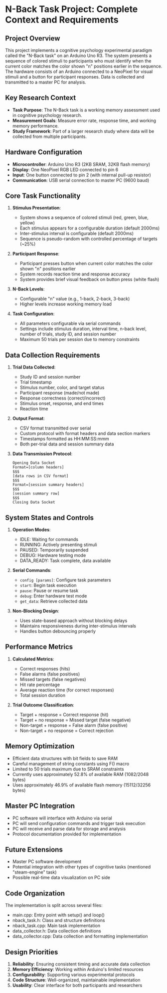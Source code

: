# N-Back Task Project: Complete Context and Requirements

## Project Overview

This project implements a cognitive psychology experimental paradigm called the "N-Back task" on an Arduino Uno R3. The system presents a sequence of colored stimuli to participants who must identify when the current color matches the color shown "n" positions earlier in the sequence. The hardware consists of an Arduino connected to a NeoPixel for visual stimuli and a button for participant responses. Data is collected and transmitted to a master PC for analysis.

## Key Research Context

-   **Task Purpose**: The N-Back task is a working memory assessment used in cognitive psychology research.
-   **Measurement Goals**: Measure error rate, response time, and working memory performance.
-   **Study Framework**: Part of a larger research study where data will be collected from multiple participants.

## Hardware Configuration

-   **Microcontroller**: Arduino Uno R3 (2KB SRAM, 32KB flash memory)
-   **Display**: One NeoPixel RGB LED connected to pin 6
-   **Input**: One button connected to pin 2 (with internal pull-up resistor)
-   **Communication**: USB serial connection to master PC (9600 baud)

## Core Task Functionality

1. **Stimulus Presentation**:

    - System shows a sequence of colored stimuli (red, green, blue, yellow)
    - Each stimulus appears for a configurable duration (default 2000ms)
    - Inter-stimulus interval is configurable (default 2000ms)
    - Sequence is pseudo-random with controlled percentage of targets (~25%)

2. **Participant Response**:

    - Participant presses button when current color matches the color shown "n" positions earlier
    - System records reaction time and response accuracy
    - System provides brief visual feedback on button press (white flash)

3. **N-Back Levels**:

    - Configurable "n" value (e.g., 1-back, 2-back, 3-back)
    - Higher levels increase working memory load

4. **Task Configuration**:
    - All parameters configurable via serial commands
    - Settings include stimulus duration, interval time, n-back level, number of trials, study ID, and session number
    - Maximum 50 trials per session due to memory constraints

## Data Collection Requirements

1. **Trial Data Collected**:

    - Study ID and session number
    - Trial timestamp
    - Stimulus number, color, and target status
    - Participant response (made/not made)
    - Response correctness (correct/incorrect)
    - Stimulus onset, response, and end times
    - Reaction time

2. **Output Format**:

    - CSV format transmitted over serial
    - Custom protocol with format headers and data section markers
    - Timestamps formatted as HH:MM:SS:mmm
    - Both per-trial data and session summary data

3. **Data Transmission Protocol**:
    ```
    Opening Data Socket
    Format=[column headers]
    $$$
    [data rows in CSV format]
    $$$
    Format=[session summary headers]
    $$$
    [session summary row]
    $$$
    Closing Data Socket
    ```

## System States and Controls

1. **Operation Modes**:

    - IDLE: Waiting for commands
    - RUNNING: Actively presenting stimuli
    - PAUSED: Temporarily suspended
    - DEBUG: Hardware testing mode
    - DATA_READY: Task complete, data available

2. **Serial Commands**:

    - `config [params]`: Configure task parameters
    - `start`: Begin task execution
    - `pause`: Pause or resume task
    - `debug`: Enter hardware test mode
    - `get_data`: Retrieve collected data

3. **Non-Blocking Design**:
    - Uses state-based approach without blocking delays
    - Maintains responsiveness during inter-stimulus intervals
    - Handles button debouncing properly

## Performance Metrics

1. **Calculated Metrics**:

    - Correct responses (hits)
    - False alarms (false positives)
    - Missed targets (false negatives)
    - Hit rate percentage
    - Average reaction time (for correct responses)
    - Total session duration

2. **Trial Outcome Classification**:
    - Target + response = Correct response (hit)
    - Target + no response = Missed target (false negative)
    - Non-target + response = False alarm (false positive)
    - Non-target + no response = Correct rejection

## Memory Optimization

-   Efficient data structures with bit fields to save RAM
-   Careful management of string constants using F() macro
-   Limited to 50 trials maximum due to SRAM constraints
-   Currently uses approximately 52.8% of available RAM (1082/2048 bytes)
-   Uses approximately 46.9% of available flash memory (15112/32256 bytes)

## Master PC Integration

-   PC software will interface with Arduino via serial
-   PC will send configuration commands and trigger task execution
-   PC will receive and parse data for storage and analysis
-   Protocol documentation provided for implementation

## Future Extensions

-   Master PC software development
-   Potential integration with other types of cognitive tasks (mentioned "steam-engine" task)
-   Possible real-time data visualization on PC side

## Code Organization

The implementation is split across several files:

-   main.cpp: Entry point with setup() and loop()
-   nback_task.h: Class and structure definitions
-   nback_task.cpp: Main task implementation
-   data_collector.h: Data collection definitions
-   data_collector.cpp: Data collection and formatting implementation

## Design Priorities

1. **Reliability**: Ensuring consistent timing and accurate data collection
2. **Memory Efficiency**: Working within Arduino's limited resources
3. **Configurability**: Supporting various experimental protocols
4. **Code Structure**: Well-organized, maintainable implementation
5. **Usability**: Clear interface for both participants and researchers
